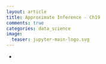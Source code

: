 ```yaml
---
layout: article
title: Approximate Inference - Ch19
comments: true
categories: data_science
image:
  teaser: jupyter-main-logo.svg
---
```



- 
